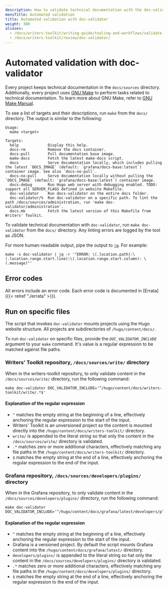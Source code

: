 ```yaml
---
description: How to validate technical documentation with the doc-validator tool.
menuTitle: Automated validation
title: Automated validation with doc-validator
weight: 300
aliases:
  - /docs/writers-toolkit/writing-guide/tooling-and-workflows/validate-technical-documentation/
  - /docs/writers-toolkit/review/doc-validator/
---
```


# Automated validation with doc-validator

Every project keeps technical documentation in the `docs/sources` directory.
Additionally, every project uses [GNU Make](https://www.gnu.org/software/make/) to perform tasks related to technical documentation.
To learn more about GNU Make, refer to [GNU Make Manual](https://www.gnu.org/software/make/manual/).

To see a list of targets and their descriptions, run `make` from the `docs/` directory.
The output is similar to the following:

```console
Usage:
  make <target>

Targets:
  help             Display this help.
  docs-rm          Remove the docs container.
  docs-pull        Pull documentation base image.
  make-docs        Fetch the latest make-docs script.
  docs             Serve documentation locally, which includes pulling the latest `DOCS_IMAGE` (default: `grafana/docs-base:latest`) container image. See also `docs-no-pull`.
  docs-no-pull     Serve documentation locally without pulling the `DOCS_IMAGE` (default: `grafana/docs-base:latest`) container image.
  docs-debug       Run Hugo web server with debugging enabled. TODO: support all SERVER_FLAGS defined in website Makefile.
  doc-validator    Run docs-validator on the entire docs folder.
  doc-validator/%  Run doc-validator on a specific path. To lint the path /docs/sources/administration, run 'make doc-validator/administration'.
  docs.mk          Fetch the latest version of this Makefile from Writers' Toolkit.
```

To validate technical documentation with `doc-validator`, run `make doc-validator` from the `docs/` directory.
Any linting errors are logged by the tool as JSON.

For more human-readable output, pipe the output to [`jq`](https://jqlang.github.io/jq/).
For example:

```console
make -s doc-validator | jq -r '"ERROR: \(.location.path):\(.location.range.start.line):\(.location.range.start.column): \(.message)"'
```

## Error codes

All errors include an error code.
Each error code is documented in [Errata]({{< relref "./errata" >}}).

## Run on specific files

The script that invokes `doc-validator` mounts projects using the Hugo website structure.
All projects are subdirectories of `/hugo/content/docs/`.

To run `doc-validator` on specific files, provide the _`DOC_VALIDATOR_INCLUDE`_ argument to your `make` command.
It's value is a regular expression to be matched against file paths.

### Writers' Toolkit repository, `/docs/sources/write/` directory

When in the writers-toolkit repository, to only validate content in the `/docs/sources/write/` directory, run the following command:

```console
make doc-validator DOC_VALIDATOR_INCLUDE='^/hugo/content/docs/writers-toolkit/write/.*$'
```

#### Explanation of the regular expression

- `^` matches the empty string at the beginning of a line, effectively anchoring the regular expression to the start of the input.
- Writers' Toolkit is an unversioned project so the content is mounted directly into the `/hugo/content/docs/writers-toolkit/` directory.
- `write/` is appended to the literal string so that only the content in the `/docs/sources/write/` directory is validated.
- `.*` matches zero or more additional characters, effectively matching any file paths in the `/hugo/content/docs/writers-toolkit/` directory.
- `$` matches the empty string at the end of a line, effectively anchoring the regular expression to the end of the input.

### Grafana repository, `/docs/sources/developers/plugins/` directory

When in the Grafana repository, to only validate content in the `/docs/sources/developers/plugins/` directory, run the following command:

```console
make doc-validator DOC_VALIDATOR_INCLUDE='^/hugo/content/docs/grafana/latest/developers/plugins.*$'
```

#### Explanation of the regular expression

- `^` matches the empty string at the beginning of a line, effectively anchoring the regular expression to the start of the input.
- Grafana is a versioned project.
  By default the script mounts Grafana content into the `/hugo/content/docs/grafana/latest/` directory.
- `developers/plugins/` is appended to the literal string so hat only the content in the `/docs/sources/developers/plugins/` directory is validated.
- `.*` matches zero or more additional characters, effectively matching any file paths in the `/hugo/content/docs/developers/plugins/` directory.
- `$` matches the empty string at the end of a line, effectively anchoring the regular expression to the end of the input.
